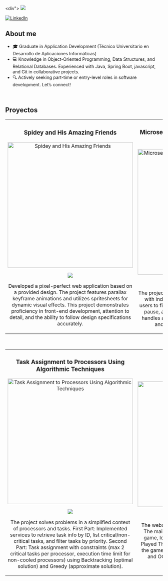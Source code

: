 
<div">
<img  src="https://i.imgur.com/F6lH7T9.png">
</div>

[![LinkedIn](https://img.shields.io/badge/LinkedIn-Tomas%20Donati-blue?style=social&logo=Linkedin)](https://www.linkedin.com/in/tomas-donati-6368572a5/)


## About me

- 🎓 Graduate in Application Development (Técnico Universitario en Desarrollo de Aplicaciones Informáticas)  
- 💻 Knowledge in Object-Oriented Programming, Data Structures, and Relational Databases. Experienced with Java, Spring Boot, javascript, and Git in collaborative projects.  
- 🔍 Actively seeking part-time or entry-level roles in software development. Let’s connect!  
<br>

## Proyectos
<table>
<tr>
<td width="50%">
<h3 align="center">Spidey and His Amazing Friends</h3>
<div align="center">
<a href="https://mateomauro.github.io/Spidey/" target="_blank"><img src="https://i.imgur.com/4HQMAXm.png" width="400" objeti cover alt="Spidey and His Amazing Friends"></a>
<p>
<a href="https://github.com/mateomauro/Spidey" target="_blank">
<img src="https://img.shields.io/badge/CÓDIGO-ff9?style=for-the-badge&logo=github&logoColor=black">
</a>
</p>
<p>Developed a pixel-perfect web application based on a provided design. The project features parallax keyframe animations and utilizes spritesheets for dynamic visual effects. This project demonstrates proficiency in front-end development, attention to detail, and the ability to follow design specifications accurately.</p>
</div>
                                                                                      
</td>

<td width="50%">
<h3 align="center">Microservices System for Electric Scooter Rentals</h3>
<div align="center">
<a href="https://github.com/ArisGuimera/Curso-Kotlin-Multiplatform" target="_blank"><img src="https://i.imgur.com/BUi8Z0I.jpg" width="400" alt="Microservices System for Electric Scooter Rentals"></a>
<p>
<a href="https://github.com/mateomauro/microservicios_spring" target="_blank">
<img src="https://img.shields.io/badge/C%C3%93DIGO-cfaae0?style=for-the-badge&logo=github&logoColor=black">
</a>
</p>
<p>The project implements a microservices architecture with independent relational databases. It allows users to find nearby scooters and manage the start, pause, and end of their trips. Each microservice handles a part of the process, ensuring scalability and efficiency in managing the rentals.</p>
</div>
                                                                                      
</td>                                                           
</table>                                                                                 
</div>
<br>

<table>
<tr>
<td width="50%">
<h3 align="center">Task Assignment to Processors Using Algorithmic Techniques</h3>
<div align="center">
<a href="https://github.com/mateomauro/Task-Assignment-to-Processors-Using-Algorithmic-Techniques" target="_blank"><img src="https://i.imgur.com/2i20alx.png" width="400" alt="Task Assignment to Processors Using Algorithmic Techniques"></a>
<p>
<a href="https://github.com/mateomauro/Task-Assignment-to-Processors-Using-Algorithmic-Techniques" target="_blank">
<img src="https://img.shields.io/badge/CÓDIGO-ff9?style=for-the-badge&logo=github&logoColor=black">
</a>
</p>
<p>The project solves problems in a simplified context of processors and tasks. First Part: Implemented services to retrieve task info by ID, list critical/non-critical tasks, and filter tasks by priority. Second Part: Task assignment with constraints (max 2 critical tasks per processor, execution time limit for non-cooled processors) using Backtracking (optimal solution) and Greedy (approximate solution).</p>
</div>
                                                                                      
</td>       
<td width="50%">
               <br>
<h3 align="center">Video Game Web Page</h3>
<div align="center">                                       
<a href="https://mateomauro.github.io/Interfaces/TP2/home.html" target="_blank"><img src="https://i.imgur.com/3N4wMu4.png" width="400" alt="Video Game Web Page"></a>
<br>
<p>
<a href="https://github.com/mateomauro/Interfaces" target="_blank">
<img src="https://img.shields.io/badge/C%C3%93DIGO-80ffaa?style=for-the-badge&logo=github&logoColor=black">
</a>
</p>
</p>The website is responsive only on the home page. The main interactive feature is the Connect Four game, located in the center section under “Most Played This Week.” Navigate to this section to play the game, which showcases advanced JavaScript and OOP skills. Enjoy the modern design and animations throughout the site.</p>
</div>    

</table>                                                                                 
</div>
<br>
